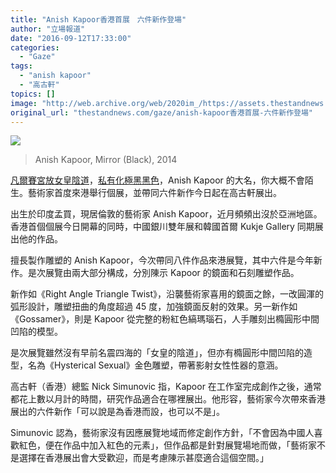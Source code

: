 ```yaml
---
title: "Anish Kapoor香港首展　六件新作登場"
author: "立場報道"
date: "2016-09-12T17:33:00"
categories:
  - "Gaze"
tags:
  - "anish kapoor"
  - "高古軒"
topics: []
image: "http://web.archive.org/web/2020im_/https://assets.thestandnews.com/media/photos/gallery/103/DSC_0317_gb0kB_6mPUf.JPG"
original_url: "thestandnews.com/gaze/anish-kapoor香港首展-六件新作登場"
---
```

![](http://web.archive.org/web/2020im_/https://assets.thestandnews.com/media/photos/gallery/103/DSC_0317_gb0kB_6mPUf.JPG)
> Anish Kapoor, Mirror (Black), 2014

[凡爾賽宮放女皇陰道](../../art/%E6%B5%AA%E6%BC%AB%E5%B7%B4%E9%BB%8E%E5%AE%B9%E4%B8%8D%E4%B8%8B%E7%9A%87%E5%90%8E%E9%99%B0%E9%81%93-anish-kapoor-%E6%96%B0%E4%BD%9C%E6%8D%B1%E6%89%B9/)，[私有化極黑黑色](../../art/anish-kapoor-%E7%A7%81%E6%9C%89%E5%8C%96%E5%85%A8%E7%90%83%E6%9C%80%E9%BB%91%E9%BB%91%E8%89%B2-%E8%97%9D%E8%A1%93%E7%95%8C%E6%96%A5%E5%A3%9F%E6%96%B7/)，Anish Kapoor 的大名，你大概不會陌生。藝術家首度來港舉行個展，並帶同六件新作今日起在高古軒展出。

出生於印度孟買，現居倫敦的藝術家 Anish Kapoor，近月頻頻出沒於亞洲地區。香港首個個展今日開幕的同時，中國銀川雙年展和韓國首爾 Kukje Gallery 同期展出他的作品。

擅長製作雕塑的 Anish Kapoor，今次帶同八件作品來港展覽，其中六件是今年新作。是次展覽由兩大部分構成，分別陳示 Kapoor 的鏡面和石刻雕塑作品。

新作如《Right Angle Triangle Twist》，沿襲藝術家喜用的鏡面之餘，一改圓渾的弧形設計，雕塑扭曲的角度超過 45 度，加強鏡面反射的效果。另一新作如《Gossamer》，則是 Kapoor 從完整的粉紅色縞瑪瑙石，人手雕刻出橢圓形中間凹陷的模型。

是次展覽雖然沒有早前名震四海的「女皇的陰道」，但亦有橢圓形中間凹陷的造型，名為《Hysterical Sexual》金色雕塑，帶著影射女性性器的意涵。

高古軒（香港）總監 Nick Simunovic 指，Kapoor 在工作室完成創作之後，通常都花上數以月計的時間，研究作品適合在哪裡展出。他形容，藝術家今次帶來香港展出的六件新作「可以說是為香港而設，也可以不是」。

Simunovic 認為，藝術家沒有因應展覽地域而修定創作方針，「不會因為中國人喜歡紅色，便在作品中加入紅色的元素」，但作品都是針對展覽場地而做，「藝術家不是選擇在香港展出會大受歡迎，而是考慮陳示甚麼適合這個空間。」